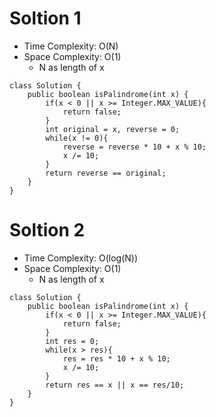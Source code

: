# Soltion 1
* Time Complexity: O(N)
* Space Complexity: O(1)
	* N as length of x
```
class Solution {
    public boolean isPalindrome(int x) {
        if(x < 0 || x >= Integer.MAX_VALUE){
            return false;
        }
        int original = x, reverse = 0;
        while(x != 0){
            reverse = reverse * 10 + x % 10;
            x /= 10;
        }
        return reverse == original;
    }
}
```
# Soltion 2
* Time Complexity: O(log(N))
* Space Complexity: O(1)
	* N as length of x
```
class Solution {
    public boolean isPalindrome(int x) {
        if(x < 0 || x >= Integer.MAX_VALUE){
            return false;
        }
        int res = 0;
        while(x > res){
            res = res * 10 + x % 10;
            x /= 10;
        }
        return res == x || x == res/10;
    }
}
```
